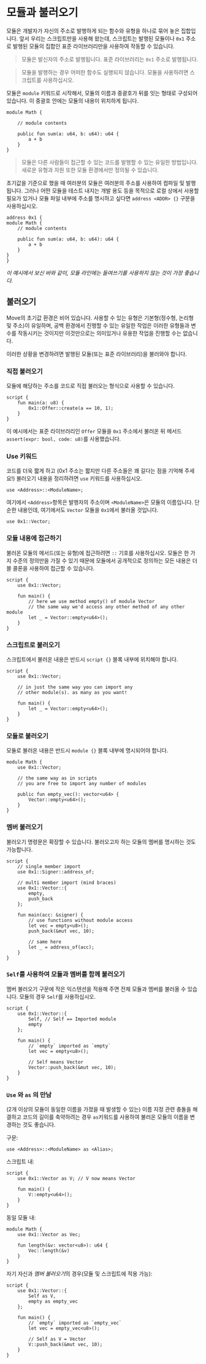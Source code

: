 # 모듈과 불러오기

모듈은 개발자가 자신의 주소로 발행하게 되는 함수와 유형을 하나로 묶어 놓은 집합입니다. 앞서 우리는 스크립트만을 사용해 왔는데, 스크립트는 발행된 모듈이나 `0x1` 주소로 발행된 모듈의 집합인 표준 라이브러리만을 사용하여 작동할 수 있습니다.

> 모듈은 발신자의 주소로 발행됩니다. 표준 라이브러리는 `0x1` 주소로 발행됩니다.

> 모듈을 발행하는 경우 어떠한 함수도 실행되지 않습니다. 모듈을 사용하려면 스크립트를 사용하십시오.

모듈은 `module` 키워드로 시작해서, 모듈의 이름과 중괄호가 뒤를 잇는 형태로 구성되어 있습니다. 이 중괄호 안에는 모듈의 내용이 위치하게 됩니다.

```Move
module Math {

    // module contents

    public fun sum(a: u64, b: u64): u64 {
        a + b
    }
}
```

> 모듈은 다른 사람들이 접근할 수 있는 코드를 발행할 수 있는 유일한 방법입니다. 새로운 유형과 자원 또한 모듈 환경에서만 정의될 수 있습니다.

초기값을 기준으로 했을 때 여러분의 모듈은 여러분의 주소를 사용하여 컴파일 및 발행됩니다. 그러나 어떤 모듈을 테스트 내지는 개발 용도 등을 목적으로 로컬 상에서 사용할 필요가 있거나 모듈 파일 내부에 주소를 명시하고 싶다면 `address <ADDR> {}` 구문을 사용하십시오.

```Move
address 0x1 {
module Math {
    // module contents

    public fun sum(a: u64, b: u64): u64 {
        a + b
    }
}
}
```
*이 예시에서 보신 바와 같이, 모듈 라인에는 들여쓰기를 사용하지 않는 것이 가장 좋습니다.*

## 불러오기

Move의 초기값 환경은 비어 있습니다. 사용할 수 있는 유형은 기본형(정수형, 논리형 및 주소)이 유일하며, 공백 환경에서 진행할 수 있는 유일한 작업은 이러한 유형들과 변수를 작동시키는 것이지만 이것만으로는 의미있거나 유용한 작업을 진행할 수는 없습니다.

이러한 상황을 변경하려면 발행된 모듈(또는 표준 라이브러리)을 불러와야 합니다.

### 직접 불러오기

모듈에 해당하는 주소를 코드로 직접 불러오는 형식으로 사용할 수 있습니다.

```Move
script {
    fun main(a: u8) {
        0x1::Offer::create(a == 10, 1);
    }
}
```

이 예시에서는 표준 라이브러리인 `Offer` 모듈을 `0x1` 주소에서 불러온 뒤 메서드 `assert(expr: bool, code: u8)`를 사용했습니다. 

### Use 키워드

코드를 더욱 짧게 하고 (0x1 주소는 짧지만 다른 주소들은 꽤 길다는 점을 기억해 주세요!) 불러오기 내용을 정리하려면 `use` 키워드를 사용하십시오.

```Move
use <Address>::<ModuleName>;
```

여기에서 `<Address>`항목은 발행자의 주소이며 `<ModuleName>`은 모듈의 이름입니다. 단순한 내용인데, 여기에서도 `Vector` 모듈을 `0x1`에서 불러올 것입니다.

```Move
use 0x1::Vector;
```

### 모듈 내용에 접근하기

불러온 모듈의 메서드(또는 유형)에 접근하려면 `::` 기호를 사용하십시오. 모듈은 한 가지 수준의 정의만을 가질 수 있기 때문에 모듈에서 공개적으로 정의하는 모든 내용은 더블 콜론을 사용하여 접근할 수 있습니다.

```Move
script {
    use 0x1::Vector;

    fun main() {
        // here we use method empty() of module Vector
        // the same way we'd access any other method of any other module
        let _ = Vector::empty<u64>();
    }
}
```

### 스크립트로 불러오기

스크립트에서 불러온 내용은 반드시 `script {}` 블록 내부에 위치해야 합니다.

```Move
script {
    use 0x1::Vector;

    // in just the same way you can import any
    // other module(s). as many as you want!

    fun main() {
        let _ = Vector::empty<u64>();
    }
}
```

### 모듈로 불러오기

모듈로 불러온 내용은 반드시 `module {}` 블록 내부에 명시되어야 합니다.

```Move
module Math {
    use 0x1::Vector;

    // the same way as in scripts
    // you are free to import any number of modules

    public fun empty_vec(): vector<u64> {
        Vector::empty<u64>();
    }
}
```

### 멤버 불러오기

불러오기 명령문은 확장할 수 있습니다. 불러오고자 하는 모듈의 멤버를 명시하는 것도 가능합니다.

```Move
script {
    // single member import
    use 0x1::Signer::address_of;

    // multi member import (mind braces)
    use 0x1::Vector::{
        empty,
        push_back
    };

    fun main(acc: &signer) {
        // use functions without module access
        let vec = empty<u8>();
        push_back(&mut vec, 10);

        // same here
        let _ = address_of(acc);
    }
}
```

### `Self`를 사용하여 모듈과 멤버를 함께 불러오기

멤버 불러오기 구문에 작은 익스텐션을 적용해 주면 전체 모듈과 멤버를 불러올 수 있습니다. 모듈의 경우 `Self`를 사용하십시오.

```Move
script {
    use 0x1::Vector::{
        Self, // Self == Imported module
        empty
    };

    fun main() {
        // `empty` imported as `empty`
        let vec = empty<u8>();

        // Self means Vector
        Vector::push_back(&mut vec, 10);
    }
}
```

### `Use` 와 `as` 의 만남

(2개 이상의 모듈이 동일한 이름을 가졌을 때 발생할 수 있는) 이름 지정 관련 충돌을 해결하고 코드의 길이를 축약하려는 경우 `as`키워드를 사용하여 불러온 모듈의 이름을 변경하는 것도 좋습니다.

구문:

```Move
use <Address>::<ModuleName> as <Alias>;
```

스크립트 내:

```Move
script {
    use 0x1::Vector as V; // V now means Vector

    fun main() {
        V::empty<u64>();
    }
}
```

동일 모듈 내:

```Move
module Math {
    use 0x1::Vector as Vec;

    fun length(&v: vector<u8>): u64 {
        Vec::length(&v)
    }
}
```

자기 자신과 *멤버 불러오기*의 경우(모듈 및 스크립트에 적용 가능):

```Move
script {
    use 0x1::Vector::{
        Self as V,
        empty as empty_vec
    };

    fun main() {
        // `empty` imported as `empty_vec`
        let vec = empty_vec<u8>();

        // Self as V = Vector
        V::push_back(&mut vec, 10);
    }
}
```
